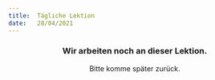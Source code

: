 ```yaml
---
title:  Tägliche Lektion
date:   28/04/2021
---
```


### <center>Wir arbeiten noch an dieser Lektion.</center>
<center>Bitte komme später zurück.</center>